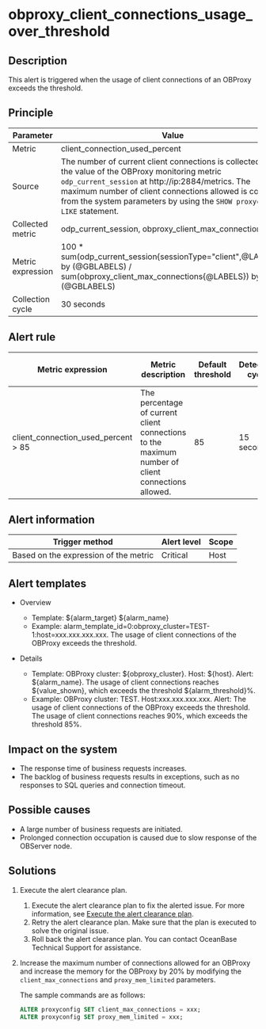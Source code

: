 # obproxy_client_connections_usage_over_threshold

## Description

This alert is triggered when the usage of client connections of an OBProxy exceeds the threshold. 

## Principle

| Parameter | Value |
| --- | --- |
| Metric | client_connection_used_percent |
| Source | The number of current client connections is collected from the value of the OBProxy monitoring metric `odp_current_session` at http://ip:2884/metrics. The maximum number of client connections allowed is collected from the system parameters by using the `SHOW proxyconfig LIKE` statement. |
| Collected metric | odp_current_session, obproxy_client_max_connections |
| Metric expression | 100 * sum(odp_current_session{sessionType="client",@LABELS}) by (@GBLABELS) / sum(obproxy_client_max_connections{@LABELS}) by (@GBLABELS) |
| Collection cycle | 30 seconds |

## Alert rule

| Metric expression | Metric description | Default threshold | Detection cycle | Time before clearance |
| --- | --- | --- | --- | --- |
| client_connection_used_percent > 85 | The percentage of current client connections to the maximum number of client connections allowed. | 85 | 15 seconds | 5 minutes |

## Alert information

| Trigger method | Alert level | Scope |
| --- | --- | --- |
| Based on the expression of the metric | Critical | Host |

## Alert templates

* Overview

   * Template: \${alarm_target} ${alarm_name}
   * Example: alarm_template_id=0:obproxy_cluster=TEST-1:host=xxx.xxx.xxx.xxx. The usage of client connections of the OBProxy exceeds the threshold.

* Details

   * Template: OBProxy cluster: \${obproxy_cluster}. Host: \${host}. Alert: \${alarm_name}. The usage of client connections reaches \${value_shown}, which exceeds the threshold \${alarm_threshold}%. 
   * Example: OBProxy cluster: TEST. Host:xxx.xxx.xxx.xxx. Alert: The usage of client connections of the OBProxy exceeds the threshold. The usage of client connections reaches 90%, which exceeds the threshold 85%. 

## Impact on the system

* The response time of business requests increases. 
* The backlog of business requests results in exceptions, such as no responses to SQL queries and connection timeout. 

## Possible causes

* A large number of business requests are initiated. 
* Prolonged connection occupation is caused due to slow response of the OBServer node. 

## Solutions

1. Execute the alert clearance plan.

   1. Execute the alert clearance plan to fix the alerted issue. For more information, see [Execute the alert clearance plan](../500.appendix/400.execute-the-plan.md). 
   2. Retry the alert clearance plan. Make sure that the plan is executed to solve the original issue. 
   3. Roll back the alert clearance plan. You can contact OceanBase Technical Support for assistance. 

2. Increase the maximum number of connections allowed for an OBProxy and increase the memory for the OBProxy by 20% by modifying the `client_max_connections` and `proxy_mem_limited` parameters.

   The sample commands are as follows:

   ```sql
   ALTER proxyconfig SET client_max_connections = xxx;
   ALTER proxyconfig SET proxy_mem_limited = xxx;
   ```
